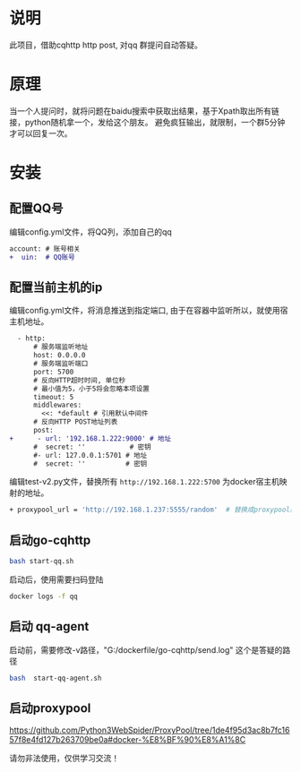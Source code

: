 # 说明

此项目，借助cqhttp http post, 对qq 群提问自动答疑。

# 原理
当一个人提问时，就将问题在baidu搜索中获取出结果，基于Xpath取出所有链接，python随机拿一个，发给这个朋友。
避免疯狂输出，就限制，一个群5分钟才可以回复一次。

# 安装
## 配置QQ号
编辑config.yml文件，将QQ列，添加自己的qq
```diff
account: # 账号相关
+  uin:  # QQ账号
```
## 配置当前主机的ip
编辑config.yml文件，将消息推送到指定端口, 由于在容器中监听所以，就使用宿主机地址。
```diff
  - http:
      # 服务端监听地址
      host: 0.0.0.0
      # 服务端监听端口
      port: 5700
      # 反向HTTP超时时间, 单位秒
      # 最小值为5，小于5将会忽略本项设置
      timeout: 5
      middlewares:
        <<: *default # 引用默认中间件
      # 反向HTTP POST地址列表
      post:
+      - url: '192.168.1.222:9000' # 地址
      #  secret: ''           # 密钥
      #- url: 127.0.0.1:5701 # 地址
      #  secret: ''          # 密钥
```
编辑test-v2.py文件，替换所有 `http://192.168.1.222:5700` 为docker宿主机映射的地址。
```bash
+ proxypool_url = 'http://192.168.1.237:5555/random'  # 替换成proxypool运行的地址
```

## 启动go-cqhttp
```bash
bash start-qq.sh
```
启动后，使用需要扫码登陆
```bash
docker logs -f qq
```

## 启动 qq-agent
启动前，需要修改-v路径，"G:/dockerfile/go-cqhttp/send.log" 这个是答疑的路径
```bash
bash  start-qq-agent.sh
```

## 启动proxypool
https://github.com/Python3WebSpider/ProxyPool/tree/1de4f95d3ac8b7fc1657f8e4fd127b263709be0a#docker-%E8%BF%90%E8%A1%8C

请勿非法使用，仅供学习交流！
